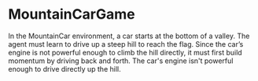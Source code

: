 # MountainCarGame
In the MountainCar environment, a car starts at the bottom of a valley. The agent must learn to drive up a steep hill to reach the flag. Since the car’s engine is not powerful enough to climb the hill directly, it must first build momentum by driving back and forth. The car's engine isn't powerful enough to drive directly up the hill.
